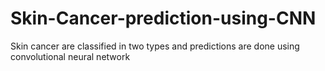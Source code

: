 # Skin-Cancer-prediction-using-CNN
Skin cancer are classified in two types and predictions are done using convolutional neural network
